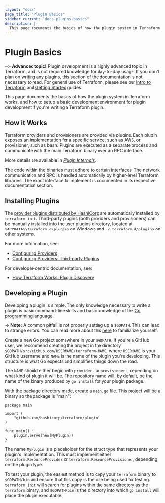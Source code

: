 ```yaml
---
layout: "docs"
page_title: "Plugin Basics"
sidebar_current: "docs-plugins-basics"
description: |-
  This page documents the basics of how the plugin system in Terraform works, and how to setup a basic development environment for plugin development if you're writing a Terraform plugin.
---
```


# Plugin Basics

~> **Advanced topic!** Plugin development is a highly advanced
topic in Terraform, and is not required knowledge for day-to-day usage.
If you don't plan on writing any plugins, this section of the documentation is
not necessary to read. For general use of Terraform, please see our
[Intro to Terraform](/intro/index.html) and [Getting
Started](/intro/getting-started/install.html) guides.

This page documents the basics of how the plugin system in Terraform
works, and how to setup a basic development environment for plugin development
if you're writing a Terraform plugin.

## How it Works

Terraform providers and provisioners are provided via plugins. Each plugin
exposes an implementation for a specific service, such as AWS, or provisioner,
such as bash. Plugins are executed as a separate process and communicate with
the main Terraform binary over an RPC interface.

More details are available in
_[Plugin Internals](/docs/internals/internal-plugins.html)_.

The code within the binaries must adhere to certain interfaces.
The network communication and RPC is handled automatically by higher-level
Terraform libraries. The exact interface to implement is documented
in its respective documentation section.

## Installing Plugins

The [provider plugins distributed by HashiCorp](/docs/providers/index.html) are
automatically installed by `terraform init`. Third-party plugins (both
providers and provisioners) can be manually installed into the user plugins
directory, located at `%APPDATA%\terraform.d\plugins` on Windows and
`~/.terraform.d/plugins` on other systems.

For more information, see:

- [Configuring Providers](/docs/configuration/providers.html)
- [Configuring Providers: Third-party Plugins](/docs/configuration/providers.html#third-party-plugins)

For developer-centric documentation, see:

- [How Terraform Works: Plugin Discovery](/docs/extend/how-terraform-works.html#discovery)

## Developing a Plugin

Developing a plugin is simple. The only knowledge necessary to write
a plugin is basic command-line skills and basic knowledge of the
[Go programming language](http://golang.org).

-> **Note:** A common pitfall is not properly setting up a
<code>$GOPATH</code>. This can lead to strange errors. You can read more about
this [here](https://golang.org/doc/code.html) to familiarize
yourself.

Create a new Go project somewhere in your `$GOPATH`. If you're a
GitHub user, we recommend creating the project in the directory
`$GOPATH/src/github.com/USERNAME/terraform-NAME`, where `USERNAME`
is your GitHub username and `NAME` is the name of the plugin you're
developing. This structure is what Go expects and simplifies things down
the road.

The `NAME` should either begin with `provider-` or `provisioner-`,
depending on what kind of plugin it will be. The repository name will,
by default, be the name of the binary produced by `go install` for
your plugin package.

With the package directory made, create a `main.go` file. This project will
be a binary so the package is "main":

```golang
package main

import (
	"github.com/hashicorp/terraform/plugin"
)

func main() {
	plugin.Serve(new(MyPlugin))
}
```

The name `MyPlugin` is a placeholder for the struct type that represents
your plugin's implementation. This must implement either
`terraform.ResourceProvider` or `terraform.ResourceProvisioner`, depending
on the plugin type.

To test your plugin, the easiest method is to copy your `terraform` binary
to `$GOPATH/bin` and ensure that this copy is the one being used for testing.
`terraform init` will search for plugins within the same directory as the
`terraform` binary, and `$GOPATH/bin` is the directory into which `go install`
will place the plugin executable.
